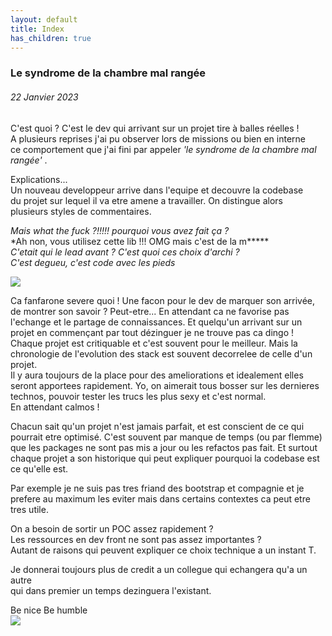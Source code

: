 ```yaml
---
layout: default
title: Index
has_children: true
---
```


### Le syndrome de la chambre mal rangée

###### _22 Janvier 2023_

C'est quoi ? C'est le dev qui arrivant sur un projet tire à balles réelles !  
A plusieurs reprises j'ai pu observer lors de missions ou bien en interne  
ce comportement que j'ai fini par appeler _'le syndrome de la chambre mal rangée'_ .

Explications...  
Un nouveau developpeur arrive dans l'equipe et decouvre la codebase  
du projet sur lequel il va etre amene a travailler. On distingue alors  
plusieurs styles de commentaires.

_Mais what the fuck ?!!!!! pourquoi vous avez fait ça ?_  
\*Ah non, vous utilisez cette lib !!! OMG mais c'est de la m**\***  
_C'etait qui le lead avant ? C'est quoi ces choix d'archi ?_  
_C'est degueu, c'est code avec les pieds_

![](https://media.giphy.com/media/NJkIw5wfnM3e0/giphy.gif)

Ca fanfarone severe quoi ! Une facon pour le dev de marquer son arrivée,
de montrer son savoir ? Peut-etre... En attendant ca ne favorise pas  
l'echange et le partage de connaissances. Et quelqu'un arrivant sur un  
projet en commençant par tout dézinguer je ne trouve pas ca dingo !
Chaque projet est critiquable et c'est souvent pour le meilleur. Mais la
chronologie de l'evolution des stack est souvent decorrelee de celle d'un projet.  
Il y aura toujours de la place pour des ameliorations et idealement elles  
seront apportees rapidement. Yo, on aimerait tous bosser sur les dernieres  
technos, pouvoir tester les trucs les plus sexy et c'est normal.  
En attendant calmos !

Chacun sait qu'un projet n'est jamais parfait, et est conscient de ce qui  
pourrait etre optimisé. C'est souvent par manque de temps (ou par flemme)
que les packages ne sont pas mis a jour ou les refactos pas fait. Et surtout
chaque projet a son historique qui peut expliquer pourquoi la codebase est
ce qu'elle est.

Par exemple je ne suis pas tres friand des bootstrap et compagnie et je prefere
au maximum les eviter mais dans certains contextes ca peut etre tres utile.

On a besoin de sortir un POC assez rapidement ?  
Les ressources en dev front ne sont pas assez importantes ?  
Autant de raisons qui peuvent expliquer ce choix technique a un instant T.

Je donnerai toujours plus de credit a un collegue qui echangera qu'a un autre  
qui dans premier un temps dezinguera l'existant.

Be nice Be humble  
![](https://media.giphy.com/media/ZBFISLuxt5CZq/giphy.gif)
